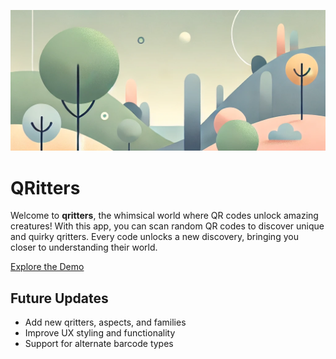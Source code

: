 ![QRitterverse](./qritterverse.png)

# QRitters

Welcome to **qritters**, the whimsical world where QR codes unlock amazing creatures! With this app, you can scan random QR codes to discover unique and quirky qritters. Every code unlocks a new discovery, bringing you closer to understanding their world.

[Explore the Demo](https://www.qritters.app)

## Future Updates

- Add new qritters, aspects, and families
- Improve UX styling and functionality
- Support for alternate barcode types
